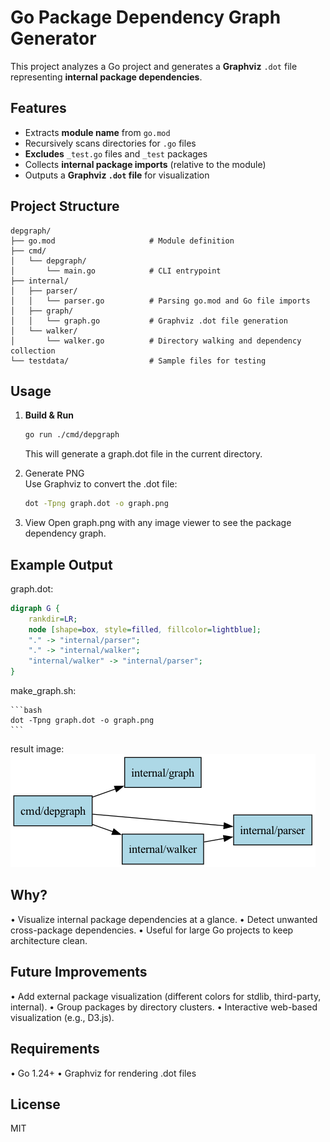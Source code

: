 # Go Package Dependency Graph Generator

This project analyzes a Go project and generates a **Graphviz** `.dot` file representing **internal package dependencies**.

## Features
- Extracts **module name** from `go.mod`
- Recursively scans directories for `.go` files
- **Excludes** `_test.go` files and `_test` packages
- Collects **internal package imports** (relative to the module)
- Outputs a **Graphviz `.dot` file** for visualization

## Project Structure

```plaintext
depgraph/
├── go.mod                     # Module definition
├── cmd/
│   └── depgraph/
│       └── main.go            # CLI entrypoint
├── internal/
│   ├── parser/
│   │   └── parser.go          # Parsing go.mod and Go file imports
│   ├── graph/
│   │   └── graph.go           # Graphviz .dot file generation
│   └── walker/
│       └── walker.go          # Directory walking and dependency collection
└── testdata/                  # Sample files for testing
```

## Usage
1. **Build & Run**
   ```bash
   go run ./cmd/depgraph
   ```
   This will generate a graph.dot file in the current directory.

2.	Generate PNG  
Use Graphviz to convert the .dot file:

    ```bash
    dot -Tpng graph.dot -o graph.png
    ```

3.	View
    Open graph.png with any image viewer to see the package dependency graph.

## Example Output
graph.dot:

```dot
digraph G {
    rankdir=LR;
    node [shape=box, style=filled, fillcolor=lightblue];
    "." -> "internal/parser";
    "." -> "internal/walker";
    "internal/walker" -> "internal/parser";
}
```
make_graph.sh:

    ```bash
    dot -Tpng graph.dot -o graph.png 
    ```

result image:  
![Dependency Graph](graph.png)

## Why?
•	Visualize internal package dependencies at a glance.
•	Detect unwanted cross-package dependencies.
•	Useful for large Go projects to keep architecture clean.

## Future Improvements
•	Add external package visualization (different colors for stdlib, third-party, internal).
•	Group packages by directory clusters.
•	Interactive web-based visualization (e.g., D3.js).

## Requirements
•	Go 1.24+
•	Graphviz for rendering .dot files

## License

MIT
